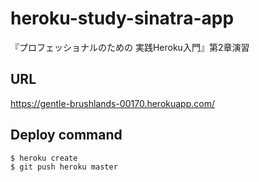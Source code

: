 # heroku-study-sinatra-app

『プロフェッショナルのための 実践Heroku入門』第2章演習

## URL

https://gentle-brushlands-00170.herokuapp.com/

## Deploy command

```sh
$ heroku create
$ git push heroku master
```

